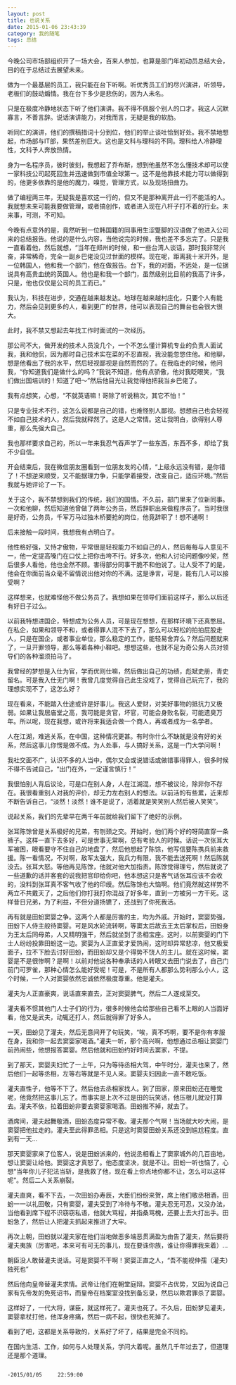 ```yaml
---
layout: post
title: 也说关系
date: 2015-01-06 23:43:39
category: 我的随笔
tags: 总结
---
```


今晚公司市场部组织开了一场大会，百来人参加，也算是部门年初动员总结大会，目的在于总结过去展望未来。

做为一个最基层的员工，我只能在台下听啊。听优秀员工们的尽兴演讲，听领导，老板们的鼓动煽情。我在台下多少是悲伤的，因为人未名。

只是在极度冷静地状态下听了他们演讲。我不得不佩服个别人的口才。我这人沉默寡言，不善言辞。说话演讲能力，对我而言，无疑是我的软肋。

听同仁的演讲，他们的撰稿措词十分到位，他们的举止谈吐恰到好处。我不禁地想起，市场部与IT部，果然差别巨大。这也是文科与理科的不同。理科给人冷静理性，文科予人奔放热情。

身为一名程序员，彼时彼刻，我想起了乔布斯，想到他虽然不怎么懂技术却可以使一家科技公司起死回生并迅速做到市值全球第一。这不是他靠技术能力可以做得到的，他更多依靠的是他的魔力，嗅觉，管理方式，以及现场扭曲力。

做了编程两三年，无疑我是喜欢这一行的，但又不是那种离开此一行不能活的人。我就想未来可能我要做管理，或者搞创作，或者进入现在八杆子打不着的行业。未来事，可测，不可知。

今晚有点意外的是，竟然听到一位韩国籍的同事用生涩蹩脚的汉语做了他进入公司来的总结报告。他说的是什么内容，当他说完的时候，我也差不多忘完了。只是我一直看着他，然后就想，“当年在郑州的时候，和一些台湾人谈话，那时我非常兴奋，非常稀奇，完全一副乡巴佬没见过世面的模样。现在呢，距离我十米开外，是一位韩国人，他和我一个部门，他在做报告。台下，我的对面，不远处，是一位据说具有高贵血统的英国人。他也是和我一个部门，虽然级别比目前的我高了许多，只是，他也仅仅是公司的员工而已。”

我认为，科技在进步，交通在越来越发达。地球在越来越村庄化，只要个人有能力，然后会见到更多的人，看到更广的世界，他可以表现自己的舞台也会很大很大。

此时，我不禁又想起去年找工作时面试的一次经历。

那公司不大，做开发的技术人员没几个，一个不怎么懂计算机专业的负责人面试我，我和他侃，因为那时自己技术实在菜的不忍直视，我没能忽悠住他。和他聊，想是他看出了我的水平，然后轻视鄙视是自然而然的了。在我临走的时候，他问我，“你知道我们是做什么的吗？”我说不知道，他有点骄傲，他对我眨眼笑，“我们做出国培训的！知道了吧～”然后他目光让我觉得他把我当乡巴佬了。

我有点想笑，心想，“不就英语嘛！哥除了听说稍次，其它不怕！”

只是专业技术不行，这怎么说都是自己的错，也难怪别人鄙视。想想自己也会轻视不如自己技术的人，然后我就释然了。这是人之常情。这让我明白，欲得别人尊重，那么先强大自己。

我也那样要求自己的，所以一年来我忍气吞声学了一些东西，东西不多，却给了我不少自信。

开会结束后，我在微信朋友圈看到一位朋友发的心情，“上级永远没有错，是你错了！不想逆来顺受，又不能据理力争，只能学着接受，改变自己，适应环境。”然后我就与她评论了一下。

关于这个，我不禁想到我们的传统，我们的国情。不久前，部门里来了位新同事。一次和他聊，然后知道他曾做了两年公务员，然后辞职出来做程序员了。当时我很是好奇，公务员，千军万马过独木桥要抢的岗位，他竟辞职了！想不通啊！

后来接触一段时间，我想我有点明白了。

他性格好强，又恃才傲物，平常很是轻视能力不如自己的人，然后每每与人意见不一，他一定提高嗓门在口仗上把你击垮不行。好多次，他和人讨论问题像吵架，然后很多人看他，他也全然不顾。害得部分同事干脆不和他说了。让人受不了的是，他会在你面前当众毫不留情说出他对你的不满。这是诤言，可是，能有几人可以接受啊？

这样想来，也就难怪他不做公务员了。我想如果在领导们面前这样子，那么以后还有好日子过么。

以前我特想进国企，特想成为公务人员，可是现在想想，在那样环境下还真憋屈。在私企，如果和领导不和，或者得罪人混不下去了，那么可以轻松的拍拍屁股走人，只是在国企，或者事业单位，那么稳定的工作，能轻易舍弃么？然后问题就来了，一旦开罪领导，那么等着各种小鞋吧。想想这些，也就不足为奇公务人员对领导们的各种溜须拍马了。

我曾经的梦想是入仕为官，学而优则仕嘛，然后做出自己的功绩，彪斌史册，青史留名。可是我入仕无门啊！我曾几度觉得自己此生没戏了，觉得自己玩完了，我的理想实现不了，这怎么好？

现在看来，不能踏入仕途或许是好事儿。我这人爱财，对美好事物的抵抗力又极弱。如果让我居庙堂之高，我可能是贪官，坏官，可能会身败名裂，可能遗臭万年。所以呢，现在我想，或许将来我适合做一个商人，再或者成为一名学者。

人在江湖，难逃关系，在中国，这种情况更甚。有时你什么不缺就是没有好的关系，然后这事儿你愣是做不成。为人处事，与人搞好关系，这是一门大学问啊！

我社交面不广，认识不多的人当中，偶尔又会或说错话或做错事得罪人，很多时候不得不告诫自己，“出门在外，一定谨言慎行！”

我很怕别人背后议论，可是口在别人身，人在江湖混，想不被议论，除非你不存在。我很看重别人对我的评价，却无力左右别人的想法。以前活的有些累，近来却不断告诉自己，“淡然！淡然！谁不是说了，活着就是笑笑别人然后被人笑笑”。

说起关系，我们的先辈早在两千年前就给我们留下了绝好的示例。

张耳陈馀曾是关系极好的兄弟，有刎颈之交。开始时，他们两个好的呀简直穿一条裤子。这样一直下去多好，可是世事无常啊，总有考验人的时候。话说一次张耳大军被困，眼看要守不住自己的地盘了，然后他想起了陈馀，他写信要陈携兵前来救援。陈一看情况，不对啊，敌军太强大，我兵力有限，我不能去送死啊！然后陈就没去。张耳大怒。等他再见陈馀，他就对他大加指责。陈馀觉得理亏，然后就说了一些道歉的话并客套的说我把官印给你吧，他本想这只是客气话张耳应该不会收的，没料到张耳真不客气收了他的印绶。然后陈馀也大恼啊。他们竟然就这样势不两立不共戴天了，之后他们你打我打你混战了好多年，直到一方被另一方干死。这样昔日兄弟，为了利益，不但分道扬镳了，还战到了你死我活。

再有就是田蚡窦婴之争。这两个人都是厉害的主，均为外戚。开始时，窦婴势强，田蚡下人侍主般待窦婴。可是风水轮流转啊，等窦太后故去王太后掌权后，田蚡身为王太后同母弟，人又精明强干，然后就坐到了丞相宝座。这时，以前窦婴的门下士人纷纷投靠田蚡这一边。窦婴为人正直爱才爱热闹，这时却异常悲凉，他又极爱面子，拉不下脸去讨好田蚡，而田蚡却又是个得势不饶人的主儿。就在这时候，窦婴是不是很惨啊？是啊！以前对他说各种奉承话的人转眼又去田门说去了，自己门前门可罗雀，那种心情怎么能好受呢！可是，不是所有人都那么势利那么小人，这个时候，一个人对窦婴依然忠诚依然极度尊重。他是灌夫。

灌夫为人正直豪爽，说话直来直去，正对窦婴脾气，然后二人遂成至交。

灌夫看不惯其他门人士子们的行为，很多时候他会给那些自己看不上眼的人当面好看，他又是武夫，动辄还打人，然后就得罪了好多人。

一天，田蚡见了灌夫，然后无意间开了句玩笑，“唉，真不巧啊，要不是你有孝服在身，我和你一起去窦婴家喝酒。”灌夫一听，那个高兴啊，他想通过丞相让窦婴门前热闹些，他想报答窦婴。然后他就和田蚡约好时间去窦家，不提。

到了那天，窦婴夫妇忙了一上午，只为等待丞相大驾，中午时分，灌夫也来了，然后他们一起等丞相，左等右等就是不见人来。窦婴夫妇因此一直不敢吃饭。

灌夫直性子，他等不下了。然后他去丞相家找人。到了田家，原来田蚡还在睡觉呢，他竟然把这事儿忘了。而事实是上次不过是田的玩笑话，他压根儿就没打算去。灌夫不依，拉着田蚡非要去窦婴家喝酒。田蚡推不掉，就去了。

酒席间，灌夫起舞敬酒，田蚡态度异常不敬。灌夫那个气啊！当场就大吵大闹，是窦婴把他拉走的。灌夫至此得罪丞相。只是这时窦婴田蚡关系还没到尴尬程度。直到有一天…

那天窦婴家来了位客人，说是田蚡派来的，他说丞相看上了窦家城外的几百亩地，想让窦婴让给他。窦婴这才真怒了。他态度坚决，就是不让。田蚡一听也恼了，心想“当年你儿子犯法当斩，是我救了他，现在看上你点地你都不让，怎么可以这样呢”。然后二人关系崩裂。

灌夫直爽，看不下去，一次田蚡办寿辰，大臣们纷纷来贺，席上他们敬丞相酒，田蚡一一以礼回敬，只有窦婴，灌夫受到了冷待与不敬。灌夫忍无可忍，又没办法，当他看到席下程不识窃窃私语，他就大骂程，并指桑骂槐，还要上去大打出手。田蚡急了，然后让人把灌夫抓起来推进了大牢。

再次上朝，田蚡就以灌夫家在他们当地做恶多端恶贯满盈为由告了灌夫，然后要将灌夫夷族（厉害吧，本来可有可无的事儿，现在要诛你族，谁让你得罪我来着）…

朝臣没人敢替灌夫说话。可是窦婴不干啊！窦婴正直之人，“吾不能视仲孺（灌夫）独死也”

然后他向皇帝替灌夫求情。武帝让他们在朝堂庭辩。窦婴不占优势，又因为说自己家有先帝发的免死诏书，而皇帝在档案室没找到备忘录，然后以欺君罪杀了窦婴。

这样好了，一代大将，谋臣，就这样死了。灌夫也死了。不久后，田蚡梦见灌夫，窦婴拿杖打他，他浑身疼痛，然后一病不起，很快也死掉了。

看到了吧，这都是关系导致的，关系好了坏了，结果是完全不同的。

在国内生活、工作，如何与人处理关系，学问大着呢。虽然几千年过去了，但道理还是那个道理。

                                                                    -2015/01/05     22:59:00
